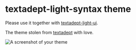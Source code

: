 # textadept-light-syntax theme

Please use it together with [textadept-light-ui](https://github.com/lua-rocks/atom-textadept-light-ui).

The theme stolen from [textadept](https://orbitalquark.github.io/textadept) with
love.

![A screenshot of your theme](https://i.imgur.com/y89Lw6p.png)
